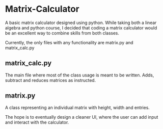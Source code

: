 # Matrix-Calculator
A basic matrix calculator designed using python. While taking both a linear algebra and python course, I decided that coding a matrix calculator would be an excellent way to combine skills from both classes. 

Currently, the only files with any functionality are matrix.py and matrix_calc.py

## matrix_calc.py
The main file where most of the class usage is meant to be written. Adds, subtract and reduces matrices as instructed.

## matrix.py
A class representing an individual matrix with height, width and entries.

The hope is to eventually design a cleaner UI, where the user can add input and interact with the calculator.
